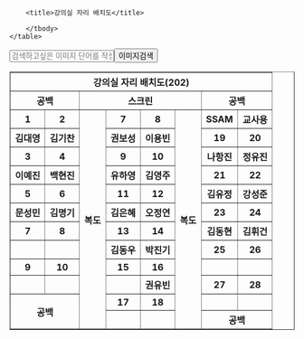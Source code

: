 <!DOCTYPE html>
<html lang="en">
<head>
    <meta charset="UTF-8">
    <meta name="viewport" content="width=device-width, initial-scale=1.0">
   
        <title>강의실 자리 배치도</title>
</head>
<style>  
</style>


<body>
    <table border="1">
        <thead>
            <tr><th colspan="8">강의실 자리 배치도<strong>(202)</strong></th></tr>
            <tr><th colspan="2">공백</th><th colspan="4">스크린</th><th colspan="2">공백</th></tr>
        </thead>
        <tbody>
            <tr><th>1</th><th>2</th><th rowspan="14">복도</th><th>7</th><th>8</th><th rowspan="14">복도</th><th>SSAM</th><th>교사용</th></tr>
            <tr></tr><th>김대영</th><th>김기찬</th><th>권보성</th><th>이용빈</th><th>19</th><th>20</th></tr>
            <tr><th>3</th><th>4</th><th>9</th><th>10</th><th>나항진</th><th>정유진</th></tr>
            <tr><th>이예진</th><th>백현진</th><th>유하영</th><th>김영주</th><th>21</th><th>22</th></tr>
            <tr><th>5</th><th>6</th><th>11</th><th>12</th><th>김유정</th><th>강성준</th></tr>
            <tr><th>문성민</th><th>김명기</th><th>김은혜</th><th>오정연</th><th>23</th><th>24</th></tr>
            <tr><th>7</th><th>8</th><th>13</th><th>14</th><th>김동현</th><th>김휘건</th></tr>
            <tr><th></th><th></th><th>김동우</th><th>박진기</th><th>25</th><th>26</th></tr>
            <tr><th>9</th><th>10</th><th>15</th><th>16</th><th></th><th></th></tr>
            <tr><th></th><th></th><th></th><th>권유빈</th><th>27</th><th>28</th></tr>
            <tr><th colspan="2"rowspan="2">공백</th><th>17</th><th>18</th><th></th><th></th></tr>
            <tr><th></th><th></th><th colspan="2">공백</th></tr>

        </tbody>
    </table>
      
    
</body>
</html>

<!DOCTYPE html>
<html lang="en">
<head>
    <meta charset="UTF-8">
    <meta name="viewport" content="width=device-width, initial-scale=1.0">
    <title>Document</title>
</head>
<body>
    <form action="https://www.google.co.kr/search?q" method="get"></form>
    <!--placeholder : 가이드 내용 name <--데이터 전송 변수명('피라미터라'고 함)-->
    <input type="text" name="q" placeholder="검색하고싶은 이미지 단어를 작성하세요">
    <input type="submit" value="이미지검색">   
  </form>       
    
</body>
</html>
